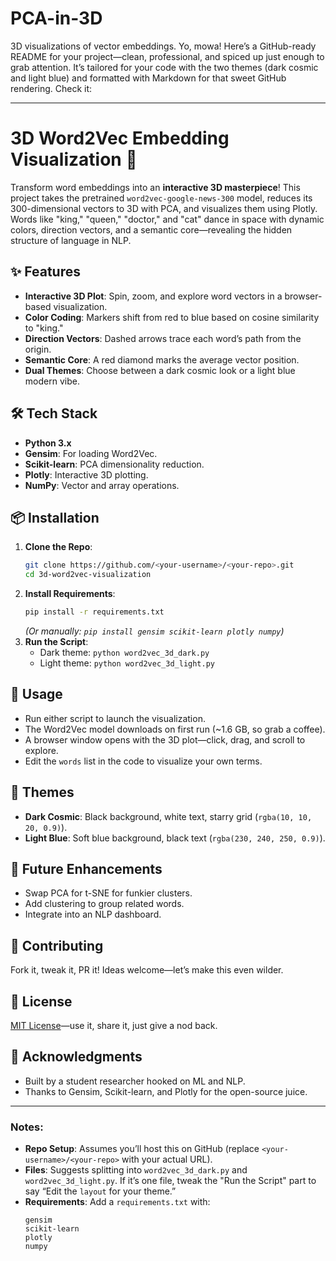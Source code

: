 # PCA-in-3D
3D visualizations of vector embeddings.
Yo, mowa! Here’s a GitHub-ready README for your project—clean, professional, and spiced up just enough to grab attention. It’s tailored for your code with the two themes (dark cosmic and light blue) and formatted with Markdown for that sweet GitHub rendering. Check it:

---

# 3D Word2Vec Embedding Visualization 🚀

Transform word embeddings into an **interactive 3D masterpiece**! This project takes the pretrained `word2vec-google-news-300` model, reduces its 300-dimensional vectors to 3D with PCA, and visualizes them using Plotly. Words like "king," "queen," "doctor," and "cat" dance in space with dynamic colors, direction vectors, and a semantic core—revealing the hidden structure of language in NLP.

## ✨ Features
- **Interactive 3D Plot**: Spin, zoom, and explore word vectors in a browser-based visualization.
- **Color Coding**: Markers shift from red to blue based on cosine similarity to "king."
- **Direction Vectors**: Dashed arrows trace each word’s path from the origin.
- **Semantic Core**: A red diamond marks the average vector position.
- **Dual Themes**: Choose between a dark cosmic look or a light blue modern vibe.

## 🛠️ Tech Stack
- **Python 3.x**
- **Gensim**: For loading Word2Vec.
- **Scikit-learn**: PCA dimensionality reduction.
- **Plotly**: Interactive 3D plotting.
- **NumPy**: Vector and array operations.

## 📦 Installation
1. **Clone the Repo**:
   ```bash
   git clone https://github.com/<your-username>/<your-repo>.git
   cd 3d-word2vec-visualization
   ```
2. **Install Requirements**:
   ```bash
   pip install -r requirements.txt
   ```
   *(Or manually: `pip install gensim scikit-learn plotly numpy`)*  
3. **Run the Script**:
   - Dark theme: `python word2vec_3d_dark.py`
   - Light theme: `python word2vec_3d_light.py`

## 🚀 Usage
- Run either script to launch the visualization.
- The Word2Vec model downloads on first run (~1.6 GB, so grab a coffee).
- A browser window opens with the 3D plot—click, drag, and scroll to explore.
- Edit the `words` list in the code to visualize your own terms.

## 🎨 Themes
- **Dark Cosmic**: Black background, white text, starry grid (`rgba(10, 10, 20, 0.9)`).
- **Light Blue**: Soft blue background, black text (`rgba(230, 240, 250, 0.9)`).

## 🔮 Future Enhancements
- Swap PCA for t-SNE for funkier clusters.
- Add clustering to group related words.
- Integrate into an NLP dashboard.

## 🤝 Contributing
Fork it, tweak it, PR it! Ideas welcome—let’s make this even wilder.

## 📄 License
[MIT License](LICENSE)—use it, share it, just give a nod back.

## 🙌 Acknowledgments
- Built by a student researcher hooked on ML and NLP.
- Thanks to Gensim, Scikit-learn, and Plotly for the open-source juice.

---

### Notes:
- **Repo Setup**: Assumes you’ll host this on GitHub (replace `<your-username>/<your-repo>` with your actual URL).
- **Files**: Suggests splitting into `word2vec_3d_dark.py` and `word2vec_3d_light.py`. If it’s one file, tweak the "Run the Script" part to say “Edit the `layout` for your theme.”
- **Requirements**: Add a `requirements.txt` with:
  ```
  gensim
  scikit-learn
  plotly
  numpy
  ```
